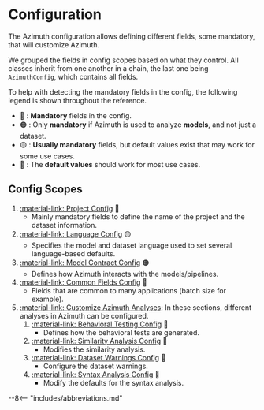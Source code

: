 # Configuration

The Azimuth configuration allows defining different fields, some mandatory, that will customize
Azimuth.

We grouped the fields in config scopes based on what they control. All classes inherit from one
another in a chain, the last one being `AzimuthConfig`, which contains all fields.

To help with detecting the mandatory fields in the config, the following legend is shown throughout
the reference.

* 🔴 : **Mandatory** fields in the config.
* 🟠 : Only **mandatory** if Azimuth is used to analyze **models**, and not just a
  dataset.
* 🟡 : **Usually mandatory** fields, but default values exist that may work for some
  use cases.
* 🔵 : The **default values** should work for most use cases.

## Config Scopes

1. [:material-link: Project Config](./project.md) 🔴
    * Mainly mandatory fields to define the name of the project and the dataset information.
2. [:material-link: Language Config](./language.md) 🟡
    * Specifies the model and dataset language used to set several language-based defaults.
3. [:material-link: Model Contract Config](./model_contract.md) 🟠
    * Defines how Azimuth interacts with the models/pipelines.
4. [:material-link: Common Fields Config](./common.md) 🔵
    * Fields that are common to many applications (batch size for example).
5. [:material-link: Customize Azimuth Analyses](analyses/index.md):
   In these sections, different analyses in Azimuth can be configured.
    1. [:material-link: Behavioral Testing Config](analyses/behavioral_testing.md) 🔵
        * Defines how the behavioral tests are generated.
    2. [:material-link: Similarity Analysis Config](analyses/similarity.md) 🔵
        * Modifies the similarity analysis.
    3. [:material-link: Dataset Warnings Config](analyses/dataset_warnings.md) 🔵
        * Configure the dataset warnings.
    4. [:material-link: Syntax Analysis Config](analyses/syntax.md) 🔵
        * Modify the defaults for the syntax analysis.

--8<-- "includes/abbreviations.md"
